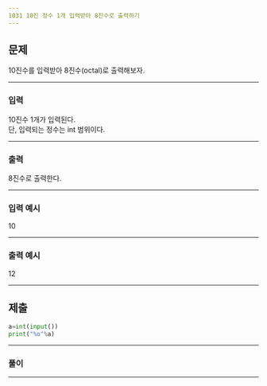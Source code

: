 ```yaml
---
1031 10진 정수 1개 입력받아 8진수로 출력하기
---
```

문제
---
10진수를 입력받아 8진수(octal)로 출력해보자.

---
### 입력 

10진수 1개가 입력된다.   
단, 입력되는 정수는 int 범위이다.


---
### 출력   

8진수로 출력한다.

---
### 입력 예시

10

---
### 출력 예시

12

---
제출
---
```python
a=int(input())
print("%o"%a)
```
---
### 풀이


---
